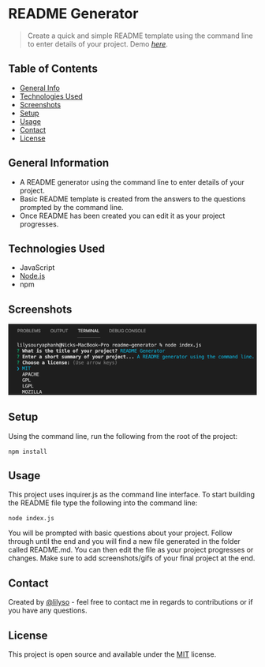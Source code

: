 # README Generator

> Create a quick and simple README template using the command line to enter details of your project.
> Demo [_here_](https://watch.screencastify.com/v/ePabC3FrDKnBzE7CqOgI).

## Table of Contents

- [General Info](#general-information)
- [Technologies Used](#technologies-used)
- [Screenshots](#screenshots)
- [Setup](#setup)
- [Usage](#usage)
- [Contact](#contact)
- [License](#license)

## General Information

- A README generator using the command line to enter details of your project.
- Basic README template is created from the answers to the questions prompted by the command line.
- Once README has been created you can edit it as your project progresses.

## Technologies Used

- JavaScript
- [Node.js](https://nodejs.org/en/download/)
- npm

## Screenshots

![README Generator Command Line](assets/readme-generator.png)

## Setup

Using the command line, run the following from the root of the project:

```
npm install
```

## Usage

This project uses inquirer.js as the command line interface. To start building the README file type the following into the command line:

```
node index.js
```

You will be prompted with basic questions about your project. Follow through until the end and you will find a new file generated in the folder called README.md. You can then edit the file as your project progresses or changes. Make sure to add screenshots/gifs of your final project at the end.

## Contact

Created by [@lilyso](https://github.com/lilyso/) - feel free to contact me in regards to contributions or if you have any questions.

## License

This project is open source and available under the [MIT](https://opensource.org/licenses/MIT) license.
